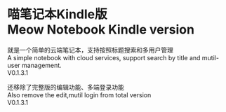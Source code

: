 # 喵笔记本Kindle版<br>Meow Notebook Kindle version

就是一个简单的云端笔记本，支持按照标题搜索和多用户管理<br>
A simple notebook with cloud services, support search by title and mutil-user management.<br>
V0.1.3.1<br>

还移除了完整版的编辑功能、多端登录功能<br>
Also remove the edit,mutil login from total version<br>
V0.1.3.1